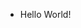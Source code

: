 - Hello World!

<!---
CJMpattiradjawane/CJMpattiradjawane is a ✨ special ✨ repository because its `README.md` (this file) appears on your GitHub profile.
You can click the Preview link to take a look at your changes.
--->
